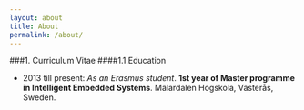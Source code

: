 ```yaml
---
layout: about
title: About
permalink: /about/
---
```

###1. Curriculum Vitae
####1.1.Education

-	2013 till present: *As an Erasmus student*. **1st year of Master programme in Intelligent Embedded Systems**. Mälardalen Hogskola, Västerås, Sweden.
